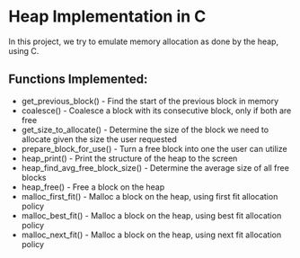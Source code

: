 # Heap Implementation in C

In this project, we try to emulate memory allocation as done by the heap, using C.

## Functions Implemented:

- get_previous_block() - Find the start of the previous block in memory
- coalesce() - Coalesce a block with its consecutive block, only if both are free
- get_size_to_allocate() - Determine the size of the block we need to allocate given the size the user requested
- prepare_block_for_use() - Turn a free block into one the user can utilize
- heap_print() - Print the structure of the heap to the screen
- heap_find_avg_free_block_size() - Determine the average size of all free blocks
- heap_free() - Free a block on the heap
- malloc_first_fit() - Malloc a block on the heap, using first fit allocation policy
- malloc_best_fit() - Malloc a block on the heap, using best fit allocation policy
- malloc_next_fit() - Malloc a block on the heap, using next fit allocation policy
